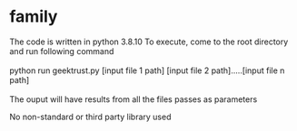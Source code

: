 # family

The code is written in python 3.8.10
To execute, come to the root directory and run following command</br></br>
python run geektrust.py [input file 1 path] [input file 2 path].....[input file n path]</br></br>
The ouput will have results from all the files passes as parameters

No non-standard or third party library used
